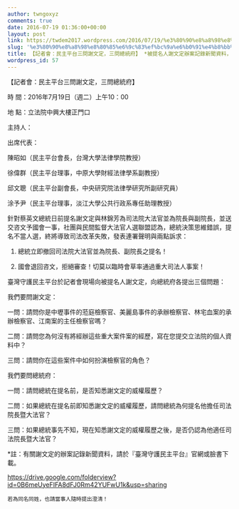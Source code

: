 ```yaml
---
author: twngoxyz
comments: true
date: 2016-07-19 01:36:00+00:00
layout: post
link: https://twdem2017.wordpress.com/2016/07/19/%e3%80%90%e8%a8%98%e8%80%85%e6%9c%83%ef%bc%9a%e6%b0%91%e4%b8%bb%e5%b9%b3%e5%8f%b0%e4%b8%89%e5%95%8f%e8%ac%9d%e6%96%87%e5%ae%9a%ef%bc%8c%e4%b8%89%e5%95%8f%e7%b8%bd%e7%b5%b1%e5%ba%9c%e3%80%91-%e8%a2%ab/
slug: '%e3%80%90%e8%a8%98%e8%80%85%e6%9c%83%ef%bc%9a%e6%b0%91%e4%b8%bb%e5%b9%b3%e5%8f%b0%e4%b8%89%e5%95%8f%e8%ac%9d%e6%96%87%e5%ae%9a%ef%bc%8c%e4%b8%89%e5%95%8f%e7%b8%bd%e7%b5%b1%e5%ba%9c%e3%80%91-%e8%a2%ab'
title: 【記者會：民主平台三問謝文定，三問總統府】 *被提名人謝文定辦案記錄新聞資料，下載專區
wordpress_id: 57
---
```


【記者會：民主平台三問謝文定，三問總統府】

  


  


時  間：2016年7月19日（週二）上午10：00

地  點：立法院中興大樓正門口

主持人：        

出席代表：

陳昭如（民主平台會長，台灣大學法律學院教授）

徐偉群（民主平台理事，中原大學財經法律學系副教授）

邱文聰（民主平台副會長，中央研究院法律學研究所副研究員）

涂予尹（民主平台理事，淡江大學公共行政系專任助理教授）

  


針對蔡英文總統日前提名謝文定與林錦芳為司法院大法官並為院長與副院長，並送交咨文予國會一事，社團與民間監督大法官人選聯盟認為，總統決策思維錯誤，提名不當人選，終將導致司法改革失敗，發表連署聲明與兩點訴求：

1.   總統立即撤回司法院大法官並為院長、副院長之提名！

2.   國會退回咨文，拒絕審查！切莫以臨時會草率通過重大司法人事案！

  


臺灣守護民主平台於記者會現場向被提名人謝文定，向總統府各提出三個問題：

我們要問謝文定：

一問：請問你是中壢事件的蒞庭檢察官、美麗島事件的承辦檢察官、林宅血案的承辦檢察官、江南案的主任檢察官嗎？

二問：請問您為何沒有將經辦這些重大案件案的經歷，寫在您提交立法院的個人資料中？

三問：請問你在這些案件中如何扮演檢察官的角色？

我們要問總統府：

一問：請問總統在提名前，是否知悉謝文定的威權履歷？

二問：如果總統在提名前即知悉謝文定的威權履歷，請問總統為何提名他擔任司法院長暨大法官？

三問：如果總統事先不知，現在知悉謝文定的威權履歷之後，是否仍認為他適任司法院長暨大法官？

  


*註：有關謝文定的辦案記錄新聞資料，請於『臺灣守護民主平台』官網或臉書下載。

https://drive.google.com/folderview?id=0B6meUyeFIFA8dFJ0Rm42YUFwU1k&usp=sharing

  


  


  


    若為同名同姓，也請當事人隨時提出澄清！
